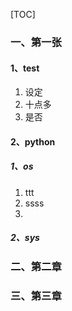 [TOC]
### 一、第一张
#### 1、test
1. 设定
2. 十点多
3. 是否
#### 2、python
##### 1、os

1. ttt
2. ssss
3. 

##### 2、sys
### 二、第二章
### 三、第三章

